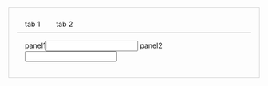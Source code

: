 <style>
  .tabs {
    display: flex;
    cursor: pointer;
    border-bottom: 1px solid lightgray;
  }
  .tabs > * {
    padding: 0.5rem 1rem;
  }
  .tabs > *.active {
    color: royalblue;
    border-bottom: 2px solid currentcolor;
  }
  .panels {
    padding: 1rem;
  }
</style>

<hunch-tabs style="display: block; border: 1px solid lightgray; padding: 1rem">
  <div slot="tabs" class="tabs">
    <div>tab 1</div>
    <div>tab 2</div>
  </div>
  <div slot="panels" class="panels">
    <hunch-focus class="panel" for=".input-1">panel1<input class="input-1"></hunch-focus>
    <hunch-focus class="panel" for="#input-2">panel2<input id="input-2"></hunch-focus>
  </div>
</hunch-tabs>

<script src="../src/hunch-focus.ts"></script>
<script src="../src/hunch-tabs.ts"></script>
